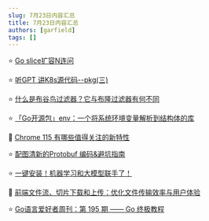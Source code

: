 ```yaml
---
slug: 7月23日内容汇总
title: 7月23日内容汇总
authors: [garfield]
tags: []
---
```


⭐️ [Go slice扩容N连问](https://mp.weixin.qq.com/s/58TBY1goPUWOEhkvxuG9TA)

⭐️ [听GPT 讲K8s源代码--pkg(三)](https://mp.weixin.qq.com/s/k5AfvapTBcEOMU6p2d_8cQ)

⭐️ [什么是布谷鸟过滤器？它与布隆过滤器有何不同](https://mp.weixin.qq.com/s/0d1wiY4QLz8yhPPsdhg8QQ)

⭐️ [「Go开源包」env：一个将系统环境变量解析到结构体的库](https://mp.weixin.qq.com/s/xt0v6snX6y5jaOy1IniwVw)

📒 [Chrome 115 有哪些值得关注的新特性](https://mp.weixin.qq.com/s/2-4wqjdn32sKig1UFoKOJA)

⭐️ [配图清新的Protobuf 编码&避坑指南](https://mp.weixin.qq.com/s/YJp2jxuBwwbPBaMWlDZG9g)

⭐️ [一键安装！机器学习和大模型联手了！](https://mp.weixin.qq.com/s/J1ZfSC_eUX8D_al6L_QfoA)

📒 [前端文件流、切片下载和上传：优化文件传输效率与用户体验](https://mp.weixin.qq.com/s/Caa0gyX5kYnZvSjesQRv0Q)

⭐️ [Go语言爱好者周刊：第 195 期 —— Go 终极教程](https://mp.weixin.qq.com/s/B9qTA0ZqViuL4KB-GX-M_w)
